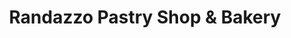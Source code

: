 ---
title: "Randazzo Pastry Shop & Bakery"
url: /raritan/randazzo-pastry-shop-und-bakery/
shop: Bäckerei
---
